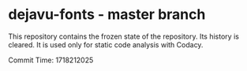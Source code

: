 # dejavu-fonts - master branch

This repository contains the frozen state of the repository.
Its history is cleared. It is used only for static code
analysis with Codacy.

Commit Time: 1718212025